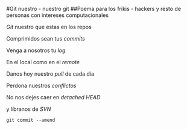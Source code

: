 #Git nuestro - nuestro git
##Poema para los frikis - hackers y resto de personas con intereses computacionales

*Git* nuestro que estas en los repos

Comprimidos sean tus *commits*

Venga a nosotros tu *log*

En el local como en el *remote*

Danos hoy nuestro *pull* de cada día

Perdona nuestros *conflictos*

No nos dejes caer en *detached HEAD*

y líbranos de *SVN*

`git commit --amend`
